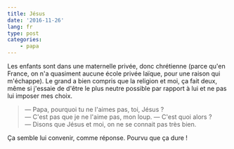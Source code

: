 ```yaml
---
title: Jésus
date: '2016-11-26'
lang: fr
type: post
categories:
    - papa
---
```


Les enfants sont dans une maternelle privée, donc chrétienne (parce qu'en France, on n'a quasiment aucune école privée laïque, pour une raison qui m'échappe). Le grand a bien compris que la religion et moi, ça fait deux, même si j'essaie de d'être le plus neutre possible par rapport à lui et ne pas lui imposer mes choix.

<!-- more -->

> — Papa, pourquoi tu ne l'aimes pas, toi, Jésus ?  
> — C'est pas que je ne l'aime pas, mon loup.
> — C'est quoi alors ?  
> — Disons que Jésus et moi, on ne se connait pas très bien.

Ça semble lui convenir, comme réponse. Pourvu que ça dure !